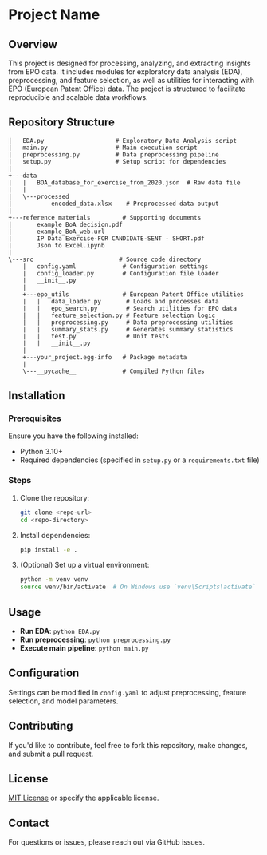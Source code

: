 # Project Name

## Overview
This project is designed for processing, analyzing, and extracting insights from EPO data. It includes modules for exploratory data analysis (EDA), preprocessing, and feature selection, as well as utilities for interacting with EPO (European Patent Office) data. The project is structured to facilitate reproducible and scalable data workflows.

## Repository Structure
```
|   EDA.py                    # Exploratory Data Analysis script
|   main.py                   # Main execution script
|   preprocessing.py          # Data preprocessing pipeline
|   setup.py                  # Setup script for dependencies
|
+---data
|   |   BOA_database_for_exercise_from_2020.json  # Raw data file
|   |
|   \---processed
|           encoded_data.xlsx    # Preprocessed data output
|
+---reference materials         # Supporting documents
|       example_BoA decision.pdf
|       example_BoA_web.url
|       IP Data Exercise-FOR CANDIDATE-SENT - SHORT.pdf
|       Json to Excel.ipynb
|
\---src                        # Source code directory
    |   config.yaml             # Configuration settings
    |   config_loader.py        # Configuration file loader
    |   __init__.py
    |
    +---epo_utils               # European Patent Office utilities
    |   |   data_loader.py       # Loads and processes data
    |   |   epo_search.py        # Search utilities for EPO data
    |   |   feature_selection.py # Feature selection logic
    |   |   preprocessing.py     # Data preprocessing utilities
    |   |   summary_stats.py     # Generates summary statistics
    |   |   test.py              # Unit tests
    |   |   __init__.py
    |
    +---your_project.egg-info   # Package metadata
    |
    \---__pycache__             # Compiled Python files
```

## Installation
### Prerequisites
Ensure you have the following installed:
- Python 3.10+
- Required dependencies (specified in `setup.py` or a `requirements.txt` file)

### Steps
1. Clone the repository:
   ```sh
   git clone <repo-url>
   cd <repo-directory>
   ```
2. Install dependencies:
   ```sh
   pip install -e .
   ```
3. (Optional) Set up a virtual environment:
   ```sh
   python -m venv venv
   source venv/bin/activate  # On Windows use `venv\Scripts\activate`
   ```

## Usage
- **Run EDA**: `python EDA.py`
- **Run preprocessing**: `python preprocessing.py`
- **Execute main pipeline**: `python main.py`

## Configuration
Settings can be modified in `config.yaml` to adjust preprocessing, feature selection, and model parameters.

## Contributing
If you'd like to contribute, feel free to fork this repository, make changes, and submit a pull request.

## License
[MIT License](LICENSE) or specify the applicable license.

## Contact
For questions or issues, please reach out via GitHub issues.

